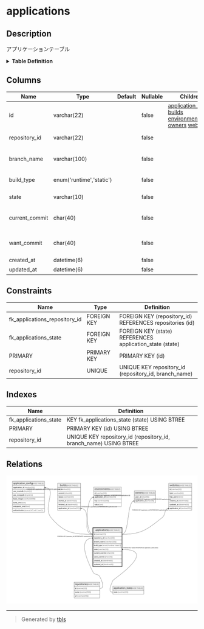 # applications

## Description

アプリケーションテーブル

<details>
<summary><strong>Table Definition</strong></summary>

```sql
CREATE TABLE `applications` (
  `id` varchar(22) NOT NULL COMMENT 'アプリケーションID',
  `repository_id` varchar(22) NOT NULL COMMENT 'リポジトリID',
  `branch_name` varchar(100) NOT NULL COMMENT 'Gitブランチ・タグ名',
  `build_type` enum('runtime','static') NOT NULL COMMENT 'ビルドタイプ',
  `state` varchar(10) NOT NULL COMMENT 'デプロイの状態',
  `current_commit` char(40) NOT NULL COMMENT 'デプロイされたコミット',
  `want_commit` char(40) NOT NULL COMMENT 'デプロイを待つコミット',
  `created_at` datetime(6) NOT NULL COMMENT '作成日時',
  `updated_at` datetime(6) NOT NULL COMMENT '更新日時',
  PRIMARY KEY (`id`),
  UNIQUE KEY `repository_id` (`repository_id`,`branch_name`),
  KEY `fk_applications_state` (`state`),
  CONSTRAINT `fk_applications_repository_id` FOREIGN KEY (`repository_id`) REFERENCES `repositories` (`id`),
  CONSTRAINT `fk_applications_state` FOREIGN KEY (`state`) REFERENCES `application_state` (`state`)
) ENGINE=InnoDB DEFAULT CHARSET=utf8mb4 COLLATE=utf8mb4_general_ci COMMENT='アプリケーションテーブル'
```

</details>

## Columns

| Name | Type | Default | Nullable | Children | Parents | Comment |
| ---- | ---- | ------- | -------- | -------- | ------- | ------- |
| id | varchar(22) |  | false | [application_config](application_config.md) [builds](builds.md) [environments](environments.md) [owners](owners.md) [websites](websites.md) |  | アプリケーションID |
| repository_id | varchar(22) |  | false |  | [repositories](repositories.md) | リポジトリID |
| branch_name | varchar(100) |  | false |  |  | Gitブランチ・タグ名 |
| build_type | enum('runtime','static') |  | false |  |  | ビルドタイプ |
| state | varchar(10) |  | false |  | [application_state](application_state.md) | デプロイの状態 |
| current_commit | char(40) |  | false |  |  | デプロイされたコミット |
| want_commit | char(40) |  | false |  |  | デプロイを待つコミット |
| created_at | datetime(6) |  | false |  |  | 作成日時 |
| updated_at | datetime(6) |  | false |  |  | 更新日時 |

## Constraints

| Name | Type | Definition |
| ---- | ---- | ---------- |
| fk_applications_repository_id | FOREIGN KEY | FOREIGN KEY (repository_id) REFERENCES repositories (id) |
| fk_applications_state | FOREIGN KEY | FOREIGN KEY (state) REFERENCES application_state (state) |
| PRIMARY | PRIMARY KEY | PRIMARY KEY (id) |
| repository_id | UNIQUE | UNIQUE KEY repository_id (repository_id, branch_name) |

## Indexes

| Name | Definition |
| ---- | ---------- |
| fk_applications_state | KEY fk_applications_state (state) USING BTREE |
| PRIMARY | PRIMARY KEY (id) USING BTREE |
| repository_id | UNIQUE KEY repository_id (repository_id, branch_name) USING BTREE |

## Relations

![er](applications.svg)

---

> Generated by [tbls](https://github.com/k1LoW/tbls)
